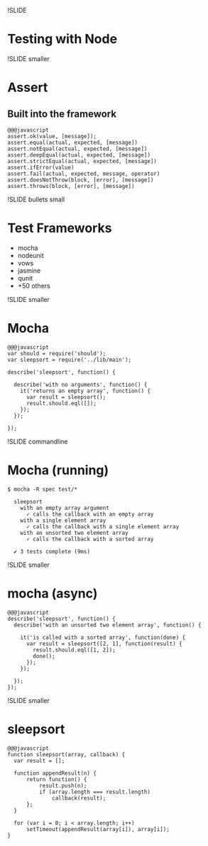 !SLIDE
# Testing with Node

!SLIDE smaller
# Assert
## Built into the framework
    @@@javascript
    assert.ok(value, [message]);
    assert.equal(actual, expected, [message])
    assert.notEqual(actual, expected, [message])
    assert.deepEqual(actual, expected, [message])
    assert.strictEqual(actual, expected, [message])
    assert.ifError(value)
    assert.fail(actual, expected, message, operator)
    assert.doesNotThrow(block, [error], [message])
    assert.throws(block, [error], [message])


!SLIDE bullets small
# Test Frameworks

* mocha
* nodeunit
* vows
* jasmine
* qunit
* +50 others

!SLIDE smaller
# Mocha

    @@@javascript
    var should = require('should');
    var sleepsort = require('../lib/main');

    describe('sleepsort', function() {

      describe('with no arguments', function() {
        it('returns an empty array', function() {
          var result = sleepsort();
          result.should.eql([]);
        });
      });

    });


!SLIDE commandline
# Mocha (running)

    $ mocha -R spec test/*

      sleepsort
        with an empty array argument
          ✓ calls the callback with an empty array
        with a single element array
          ✓ calls the callback with a single element array
        with an unsorted two element array
          ✓ calls the callback with a sorted array

      ✔ 3 tests complete (9ms)

!SLIDE smaller
# mocha (async)

    @@@javascript
    describe('sleepsort', function() {
      describe('with an unsorted two element array', function() {

        it('is called with a sorted array', function(done) {
          var result = sleepsort([2, 1], function(result) {
            result.should.eql([1, 2]);
            done();
          });
        });

      });
    });

!SLIDE smaller
# sleepsort

    @@@javascript
    function sleepsort(array, callback) {
      var result = [];

      function appendResult(n) {
          return function() {
              result.push(n);
              if (array.length === result.length)
                  callback(result);
          };
      }

      for (var i = 0; i < array.length; i++)
          setTimeout(appendResult(array[i]), array[i]);
    }


